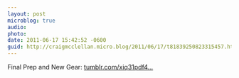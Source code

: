 ```yaml
---
layout: post
microblog: true
audio: 
photo: 
date: 2011-06-17 15:42:52 -0600
guid: http://craigmcclellan.micro.blog/2011/06/17/t81839250823315457.html
---
```

Final Prep and New Gear: [tumblr.com/xiq31pdf4...](http://tumblr.com/xiq31pdf4c)
